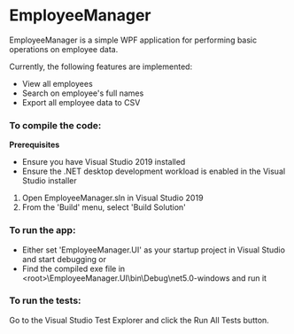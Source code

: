 # EmployeeManager

EmployeeManager is a simple WPF application for performing basic operations on employee data.

Currently, the following features are implemented:
- View all employees
- Search on employee's full names
- Export all employee data to CSV

### To compile the code:
**Prerequisites**
- Ensure you have Visual Studio 2019 installed
- Ensure the .NET desktop development workload is enabled in the Visual Studio installer

1. Open EmployeeManager.sln in Visual Studio 2019
2. From the 'Build' menu, select 'Build Solution'

### To run the app:
- Either set 'EmployeeManager.UI' as your startup project in Visual Studio and start debugging or
- Find the compiled exe file in \<root>\EmployeeManager.UI\bin\Debug\net5.0-windows and run it

### To run the tests:
Go to the Visual Studio Test Explorer and click the Run All Tests button.